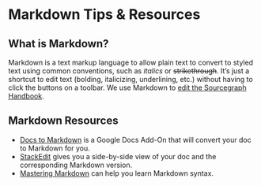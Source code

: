 # Markdown Tips & Resources

## What is Markdown?

Markdown is a text markup language to allow plain text to convert to styled text using common conventions, such as _italics_ or ~~strikethrough~~. It’s just a shortcut to edit text (bolding, italicizing, underlining, etc.) without having to click the buttons on a toolbar. We use Markdown to [edit the Sourcegraph Handbook](../editing.md).

## Markdown Resources

- [Docs to Markdown](https://workspace.google.com/marketplace/app/docs_to_markdown/700168918607) is a Google Docs Add-On that will convert your doc to Markdown for you.
- [StackEdit](https://stackedit.io/app#) gives you a side-by-side view of your doc and the corresponding Markdown version.
- [Mastering Markdown](https://guides.github.com/features/mastering-markdown/) can help you learn Markdown syntax.
